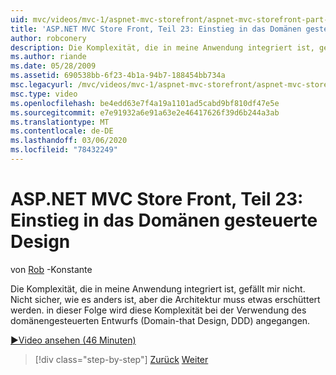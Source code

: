 ```yaml
---
uid: mvc/videos/mvc-1/aspnet-mvc-storefront/aspnet-mvc-storefront-part-23-getting-started-with-domain-driven-design
title: 'ASP.NET MVC Store Front, Teil 23: Einstieg in das Domänen gesteuerte Design | Microsoft-Dokumentation'
author: robconery
description: Die Komplexität, die in meine Anwendung integriert ist, gefällt mir nicht. Nicht sicher, wie anders es ist, aber die Architektur muss in dieser Folge etwas geschüttelt werden...
ms.author: riande
ms.date: 05/28/2009
ms.assetid: 690538bb-6f23-4b1a-94b7-188454bb734a
msc.legacyurl: /mvc/videos/mvc-1/aspnet-mvc-storefront/aspnet-mvc-storefront-part-23-getting-started-with-domain-driven-design
msc.type: video
ms.openlocfilehash: be4edd63e7f4a19a1101ad5cabd9bf810df47e5e
ms.sourcegitcommit: e7e91932a6e91a63e2e46417626f39d6b244a3ab
ms.translationtype: MT
ms.contentlocale: de-DE
ms.lasthandoff: 03/06/2020
ms.locfileid: "78432249"
---
```

# <a name="aspnet-mvc-storefront-part-23-getting-started-with-domain-driven-design"></a>ASP.NET MVC Store Front, Teil 23: Einstieg in das Domänen gesteuerte Design

von [Rob](https://github.com/robconery) -Konstante

Die Komplexität, die in meine Anwendung integriert ist, gefällt mir nicht. Nicht sicher, wie es anders ist, aber die Architektur muss etwas erschüttert werden. in dieser Folge wird diese Komplexität bei der Verwendung des domänengesteuerten Entwurfs (Domain-that Design, DDD) angegangen.

[&#9654;Video ansehen (46 Minuten)](https://channel9.msdn.com/Blogs/ASP-NET-Site-Videos/aspnet-mvc-storefront-part-23-getting-started-with-domain-driven-design)

> [!div class="step-by-step"]
> [Zurück](aspnet-mvc-storefront-part-22-restructuring-rerouting-and-paypal.md)
> [Weiter](aspnet-mvc-storefront-part-24-finis.md)
